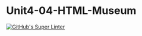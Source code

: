 # Unit4-04-HTML-Museum
[![GitHub's Super Linter](https://github.com/ICS20-Programming-davidu/Unit4-04-HTML-Museum/workflows/GitHub's%20Super%20Linter/badge.svg)](https://github.com/ICS20-Programming-davidu/Unit4-04-HTML-Museum/actions)
